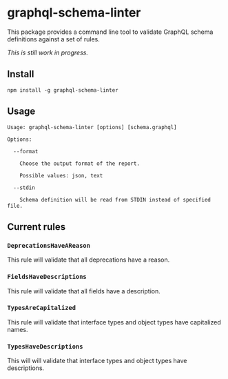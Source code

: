 # graphql-schema-linter

This package provides a command line tool to validate GraphQL schema definitions against a set of rules.

_This is still work in progress._

## Install

```
npm install -g graphql-schema-linter
```

## Usage

```
Usage: graphql-schema-linter [options] [schema.graphql]

Options:

  --format

    Choose the output format of the report.

    Possible values: json, text

  --stdin

    Schema definition will be read from STDIN instead of specified file.
```

## Current rules

### `DeprecationsHaveAReason`

This rule will validate that all deprecations have a reason.

### `FieldsHaveDescriptions`

This rule will validate that all fields have a description.

### `TypesAreCapitalized`

This rule will validate that interface types and object types have capitalized names.

### `TypesHaveDescriptions`

This will will validate that interface types and object types have descriptions.
